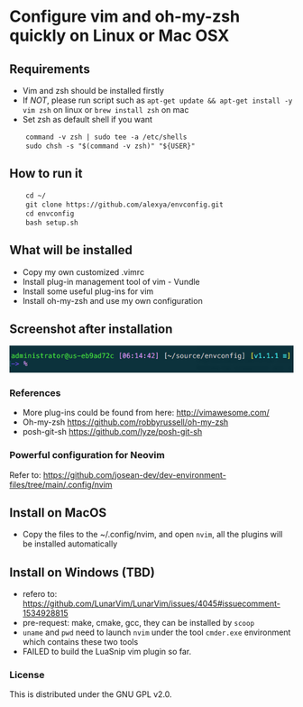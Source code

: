 # Configure vim and oh-my-zsh quickly on Linux or Mac OSX

## Requirements
* Vim and zsh should be installed firstly
* If *NOT*, please run script such as `apt-get update && apt-get install -y vim zsh` on linux or `brew install zsh` on mac
* Set zsh as default shell if you want
```
    command -v zsh | sudo tee -a /etc/shells
    sudo chsh -s "$(command -v zsh)" "${USER}"
```

## How to run it
```
    cd ~/
    git clone https://github.com/alexya/envconfig.git
    cd envconfig
    bash setup.sh
```

## What will be installed
* Copy my own customized .vimrc
* Install plug-in management tool of vim - Vundle
* Install some useful plug-ins for vim
* Install oh-my-zsh and use my own configuration

## Screenshot after installation
![](images/alexya-zsh-01.png)

### References
* More plug-ins could be found from here: http://vimawesome.com/
* Oh-my-zsh https://github.com/robbyrussell/oh-my-zsh
* posh-git-sh https://github.com/lyze/posh-git-sh

### Powerful configuration for Neovim
Refer to: https://github.com/josean-dev/dev-environment-files/tree/main/.config/nvim
## Install on MacOS
* Copy the files to the ~/.config/nvim, and open `nvim`, all the plugins will be installed automatically

## Install on Windows (TBD)
* refero to: https://github.com/LunarVim/LunarVim/issues/4045#issuecomment-1534928815
* pre-request: make, cmake, gcc, they can be installed by `scoop`
* `uname` and `pwd` need to launch `nvim` under the tool `cmder.exe` environment which contains these two tools
* FAILED to build the LuaSnip vim plugin so far.

### License

This is distributed under the GNU GPL v2.0.

